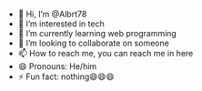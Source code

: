 - 👋 Hi, I’m @Albrt78
- 👀 I’m interested in tech
- 🌱 I’m currently learning web programming
- 💞️ I’m looking to collaborate on someone
- 📫 How to reach me, you can reach me in here
- 😄 Pronouns: He/him
- ⚡ Fun fact: nothing😄😄😄

<!---
Albrt78/Albrt78 is a ✨ special ✨ repository because its `README.md` (this file) appears on your GitHub profile.
You can click the Preview link to take a look at your changes.
--->
